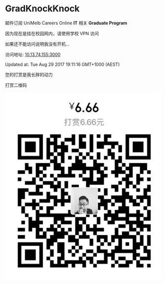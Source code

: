 # GradKnockKnock
邮件订阅 UniMelb Careers Online __IT__ 相关 __Graduate Program__

因为现在是挂在校园网内，请使用学校 VPN 访问

如果还不能访问说明我没有开机...

访问地址: [10.13.74.155:3000](http://10.13.74.155:3000)

Updated at: Tue Aug 29 2017 19:11:16 GMT+1000 (AEST)

您的打赏是我长胖的动力

打赏二维码

![QR](public/QR.png)